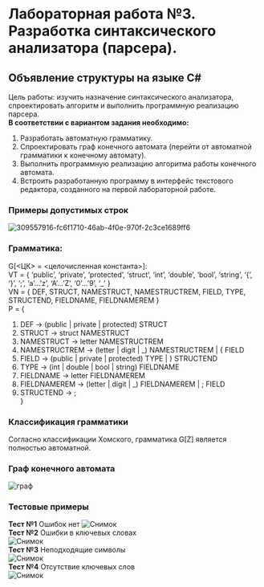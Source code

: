 # Лабораторная работа №3. Разработка синтаксического анализатора (парсера).
## Объявление структуры на языке С#
Цель работы: изучить назначение синтаксического анализатора, спроектировать алгоритм и выполнить программную реализацию парсера. \
**В соответствии с вариантом задания необходимо:**
1. Разработать автоматную грамматику.
2. Спроектировать граф конечного автомата (перейти от автоматной грамматики к конечному автомату).
3. Выполнить программную реализацию алгоритма работы конечного автомата.
4. Встроить разработанную программу в интерфейс текстового редактора, созданного на первой лабораторной работе.
### Примеры допустимых строк
![309557916-fc6f1710-46ab-4f0e-970f-2c3ce1689ff6](https://github.com/more1oleva/lab3tfiyak/assets/118746926/e8c59611-3ea1-4764-9bf1-0ee1f1c37ea4)

### Грамматика:
G[<ЦК> = <целочисленная константа>]: \
VT = { ‘public’, ‘private’, ‘protected’, ‘struct’, ‘int’, ‘double’, ‘bool’, ‘string’, ‘{’, ‘}’, ‘;’, ‘a’…’z’, ‘A’…’Z’, ‘0’…’9’, ‘_’ } \
VN = { DEF, STRUCT, NAMESTRUCT, NAMESTRUCTREM, FIELD, TYPE, STRUCTEND, FIELDNAME, FIELDNAMEREM } \
P = { 
1. DEF -> (public | private | protected) STRUCT
2. STRUCT -> struct NAMESTRUCT
3. NAMESTRUCT -> letter NAMESTRUCTREM
4. NAMESTRUCTREM -> (letter | digit | _) NAMESTRUCTREM | { FIELD
5. FIELD -> (public | private | protected) TYPE | } STRUCTEND
6. TYPE -> (int | double | bool | string) FIELDNAME
7. FIELDNAME -> letter FIELDNAMEREM
8. FIELDNAMEREM -> (letter | digit | _) FIELDNAMEREM | ; FIELD
9. STRUCTEND -> ; \
}
### Классификация грамматики
Согласно классификации Хомского, грамматика G[Z] является полностью автоматной.
### Граф конечного автомата
![граф](https://github.com/more1oleva/lab3tfiyak/assets/118746926/192cb7aa-0e21-443f-96c0-a337ec5fb5e1)


### Тестовые примеры
**Тест №1** Ошибок нет
![Снимок](https://github.com/more1oleva/lab3tfiyak/assets/118746926/39fc2cc1-938f-4d46-af6f-9c0286dd16cb) \
**Тест №2** Ошибки в ключевых словах \
![Снимок](https://github.com/more1oleva/lab3tfiyak/assets/118746926/fd8d4893-1103-4789-8ebe-f74b052286fd) \
**Тест №3** Неподходящие символы \
![Снимок](https://github.com/more1oleva/lab3tfiyak/assets/118746926/9484ec2d-6aa5-4ab0-a1db-c30d26cbfdc3) \
**Тест №4** Отсутствие ключевых слов \
![Снимок](https://github.com/more1oleva/lab3tfiyak/assets/118746926/066972c1-d36f-4d7c-b6d2-c929fb2cb9bf)



